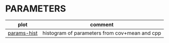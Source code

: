 # PARAMETERS

| plot          | comment                                       |
| :-:           | ----------                                    |
| [params-hist] | histogram of parameters from cov+mean and cpp |

[params-hist]:gallery/params_hist.pdf





